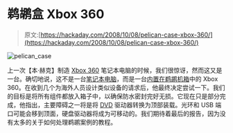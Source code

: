 # 鹈鹕盒 Xbox 360

> 原文:[https://hackaday.com/2008/10/08/pelican-case-xbox-360/](https://hackaday.com/2008/10/08/pelican-case-xbox-360/)

![](../Images/65a9f807259570a8088f8733898184be.png "pelican_case")

上一次【本·赫克】制造 [Xbox 360](http://www.mahalo.com/Xbox_360_Hacks "Xbox 360 Hacks - Mahalo") 笔记本电脑的时候，我们很惊讶，然而这又是一台。确切地说，这不是一台[笔记本电脑](http://www.mahalo.com/Laptop_Hacks "Laptop Hacks - Mahalo")，而是一台[内置在鹈鹕机箱](http://benheck.com/10-08-2008/sneak-peak-pelican-case-xbox-360-designed-for-overseas-active-service-use)中的 Xbox 360。在收到几个为海外人员设计类似设备的请求后，他最终决定尝试一下。我们的目标是将所有组件都放入箱子中，以确保防水密封完好无损。它现在只是部分完成，他指出，主要障碍之一将是将 [DVD](http://www.mahalo.com/DVD_Hacks "DVD Hacks - Mahalo") 驱动器转换为顶部装载。光环和 USB 端口可能会移到顶面，硬盘驱动器将成为可移动的。我们期待着最后的报告，因为没有太多的关于如何处理鹈鹕案例的教程。